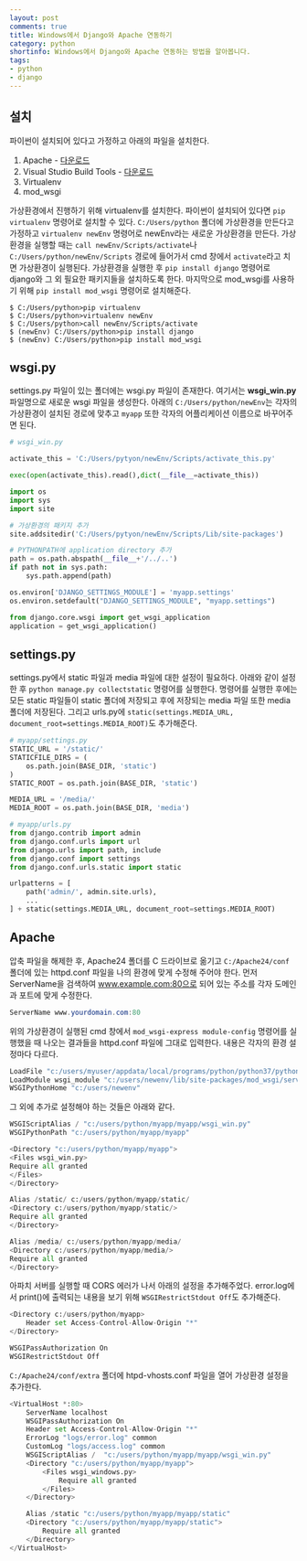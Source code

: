 ```yaml
---
layout: post
comments: true
title: Windows에서 Django와 Apache 연동하기
category: python
shortinfo: Windows에서 Django와 Apache 연동하는 방법을 알아봅니다.
tags:
- python
- django
---
```



## 설치
파이썬이 설치되어 있다고 가정하고 아래의 파일을 설치한다.
1. Apache - [다운로드](https://www.apachelounge.com/download/)
2. Visual Studio Build Tools - [다운로드](https://visualstudio.microsoft.com/ko/downloads/)
3. Virtualenv
4. mod_wsgi

가상환경에서 진행하기 위해 virtualenv를 설치한다. 파이썬이 설치되어 있다면 `pip virtualenv` 명령어로 설치할 수 있다. `C:/Users/python`  폴더에 가상환경을 만든다고 가정하고 `virtualenv newEnv` 명령어로 newEnv라는 새로운 가상환경을 만든다. 가상환경을 실행할 때는 `call newEnv/Scripts/activate`나 `C:/Users/python/newEnv/Scripts` 경로에 들어가서 cmd 창에서 `activate`라고 치면 가상환경이 실행된다. 가상환경을 실행한 후 `pip install django` 명령어로 django와 그 외 필요한 패키지들을 설치하도록 한다. 마지막으로 mod_wsgi를 사용하기 위해 `pip install mod_wsgi` 명령어로 설치해준다.

```shell
$ C:/Users/python>pip virtualenv
$ C:/Users/python>virtualenv newEnv
$ C:/Users/python>call newEnv/Scripts/activate
$ (newEnv) C:/Users/python>pip install django
$ (newEnv) C:/Users/python>pip install mod_wsgi
```



## wsgi.py

settings.py 파일이 있는 폴더에는 wsgi.py 파일이 존재한다. 여기서는 **wsgi_win.py** 파일명으로 새로운 wsgi 파일을 생성한다. 아래의 `C:/Users/python/newEnv`는 각자의 가상환경이 설치된 경로에 맞추고 `myapp` 또한 각자의 어플리케이션 이름으로 바꾸어주면 된다.

```python
# wsgi_win.py

activate_this = 'C:/Users/pytyon/newEnv/Scripts/activate_this.py'

exec(open(activate_this).read(),dict(__file__=activate_this))

import os
import sys
import site

# 가상환경의 패키지 추가
site.addsitedir('C:/Users/pytyon/newEnv/Scripts/Lib/site-packages')

# PYTHONPATH에 application directory 추가
path = os.path.abspath(__file__+'/../..')
if path not in sys.path:
    sys.path.append(path)

os.environ['DJANGO_SETTINGS_MODULE'] = 'myapp.settings'
os.environ.setdefault("DJANGO_SETTINGS_MODULE", "myapp.settings")

from django.core.wsgi import get_wsgi_application
application = get_wsgi_application()
```



## settings.py

settings.py에서 static 파일과 media 파일에 대한 설정이 필요하다. 아래와 같이 설정한 후 `python manage.py collectstatic` 명령어를 실행한다. 명령어를 실행한 후에는 모든 static 파일들이 static 폴더에 저장되고 후에 저장되는 media 파일 또한 media 폴더에 저장된다. 그리고 urls.py에 `static(settings.MEDIA_URL, document_root=settings.MEDIA_ROOT)`도 추가해준다.

```python
# myapp/settings.py
STATIC_URL = '/static/'
STATICFILE_DIRS = (
    os.path.join(BASE_DIR, 'static')
)
STATIC_ROOT = os.path.join(BASE_DIR, 'static')

MEDIA_URL = '/media/'
MEDIA_ROOT = os.path.join(BASE_DIR, 'media')

# myapp/urls.py
from django.contrib import admin
from django.conf.urls import url
from django.urls import path, include
from django.conf import settings
from django.conf.urls.static import static

urlpatterns = [
    path('admin/', admin.site.urls),
	...   	
] + static(settings.MEDIA_URL, document_root=settings.MEDIA_ROOT)
```



## Apache

압축 파일을 해제한 후, Apache24 폴더를 C 드라이브로 옮기고  `C:/Apache24/conf` 폴더에 있는 httpd.conf 파일을 나의 환경에 맞게 수정해 주어야 한다. 먼저 ServerName을 검색하여 www.example.com:80으로 되어 있는 주소를 각자 도메인과 포트에 맞게 수정한다.

```powershell
ServerName www.yourdomain.com:80
```

위의 가상환경이 실행된 cmd 창에서 `mod_wsgi-express module-config` 명령어를 실행했을 때 나오는 결과들을 httpd.conf 파일에 그대로 입력한다. 내용은 각자의 환경 설정마다 다르다.

```powershell
LoadFile "c:/users/myuser/appdata/local/programs/python/python37/python37.dll"
LoadModule wsgi_module "c:/users/newenv/lib/site-packages/mod_wsgi/server/mod_wsgi.cp37-win_amd64.pyd"
WSGIPythonHome "c:/users/newenv"
```

그 외에 추가로 설정해야 하는 것들은 아래와 같다.

```python
WSGIScriptAlias / "c:/users/python/myapp/myapp/wsgi_win.py"
WSGIPythonPath "c:/users/python/myapp/myapp"

<Directory "c:/users/python/myapp/myapp">
<Files wsgi_win.py>
Require all granted
</Files>
</Directory>

Alias /static/ c:/users/python/myapp/static/
<Directory c:/users/python/myapp/static/>
Require all granted
</Directory>

Alias /media/ c:/users/python/myapp/media/
<Directory c:/users/python/myapp/media/>
Require all granted
</Directory>
```

아파치 서버를 실행할 때 CORS 에러가 나서 아래의 설정을 추가해주었다. error.log에서 print()에 출력되는 내용을 보기 위해 `WSGIRestrictStdout Off`도 추가해준다.

```python
<Directory c:/users/python/myapp>
    Header set Access-Control-Allow-Origin "*"
</Directory>

WSGIPassAuthorization On
WSGIRestrictStdout Off
```

  `C:/Apache24/conf/extra` 폴더에 htpd-vhosts.conf 파일을 열어 가상환경 설정을 추가한다. 

```python
<VirtualHost *:80>
    ServerName localhost 
    WSGIPassAuthorization On
    Header set Access-Control-Allow-Origin "*"    
    ErrorLog "logs/error.log" common
    CustomLog "logs/access.log" common 
    WSGIScriptAlias /  "c:/users/python/myapp/myapp/wsgi_win.py"
    <Directory "c:/users/python/myapp/myapp">
        <Files wsgi_windows.py>
            Require all granted
        </Files>
    </Directory>

    Alias /static "c:/users/python/myapp/myapp/static"
    <Directory "c:/users/python/myapp/myapp/static">
        Require all granted
    </Directory>  
</VirtualHost>
```

